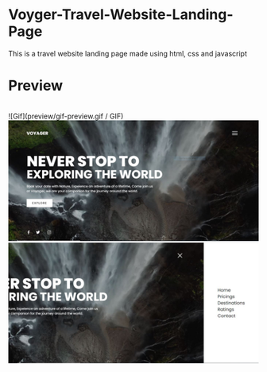 # Voyger-Travel-Website-Landing-Page
This is a travel website landing page made using html, css and javascript <br>
<h1>Preview</h1><br>
 <div>![Gif](preview/gif-preview.gif / GIF)</div>
  <div><img src="preview/pic-preview1.JPG"></div>
  <div><img src="preview/pic-preview2.JPG"></div>
